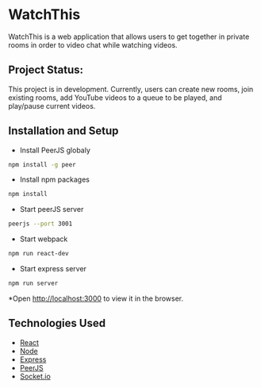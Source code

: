 # WatchThis

WatchThis is a web application that allows users to get together in private rooms in order to video chat while watching videos.

## Project Status:

This project is in development. Currently, users can create new rooms, join existing rooms, add YouTube videos to a queue to be played, and play/pause current videos. 


## Installation and Setup

* Install PeerJS globaly
``` sh
npm install -g peer
```
* Install npm packages
``` sh
npm install
```
* Start peerJS server
``` sh
peerjs --port 3001
```
* Start webpack
 ``` sh
npm run react-dev
```
* Start express server
 ``` sh
npm run server
```
*Open [http://localhost:3000](http://localhost:3000) to view it in the browser.

## Technologies Used

- [React](https://reactjs.org/)
- [Node](https://nodejs.org/en/)
- [Express](https://expressjs.com/)
- [PeerJS](https://peerjs.com/)
- [Socket.io](https://socket.io/)
